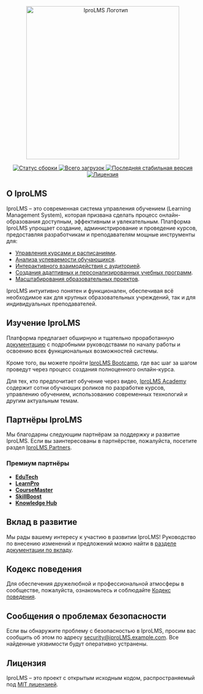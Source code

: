 <p align="center">
  <a href="https://iproLMS.example.com" target="_blank">
    <img src="https://via.placeholder.com/400x200?text=IproLMS+Logo" width="400" alt="IproLMS Логотип">
  </a>
</p>

<p align="center">
  <a href="https://github.com/iproLMS/iproLMS/actions">
    <img src="https://github.com/iproLMS/iproLMS/workflows/tests/badge.svg" alt="Статус сборки">
  </a>
  <a href="https://packagist.org/packages/iproLMS/iproLMS">
    <img src="https://img.shields.io/packagist/dt/iproLMS/iproLMS" alt="Всего загрузок">
  </a>
  <a href="https://packagist.org/packages/iproLMS/iproLMS">
    <img src="https://img.shields.io/packagist/v/iproLMS/iproLMS" alt="Последняя стабильная версия">
  </a>
  <a href="https://packagist.org/packages/iproLMS/iproLMS">
    <img src="https://img.shields.io/packagist/l/iproLMS/iproLMS" alt="Лицензия">
  </a>
</p>

## О IproLMS

IproLMS – это современная система управления обучением (Learning Management System), которая призвана сделать процесс онлайн-образования доступным, эффективным и увлекательным. Платформа IproLMS упрощает создание, администрирование и проведение курсов, предоставляя разработчикам и преподавателям мощные инструменты для:

- [Управления курсами и расписаниями](https://iproLMS.example.com/docs/courses).
- [Анализа успеваемости обучающихся](https://iproLMS.example.com/docs/analytics).
- [Интерактивного взаимодействия с аудиторией](https://iproLMS.example.com/docs/interactions).
- [Создания адаптивных и персонализированных учебных программ](https://iproLMS.example.com/docs/curriculum).
- [Масштабирования образовательных проектов](https://iproLMS.example.com/docs/scalability).

IproLMS интуитивно понятен и функционален, обеспечивая всё необходимое как для крупных образовательных учреждений, так и для индивидуальных преподавателей.

## Изучение IproLMS

Платформа предлагает обширную и тщательно проработанную [документацию](https://iproLMS.example.com/docs) с подробными руководствами по началу работы и освоению всех функциональных возможностей системы.

Кроме того, вы можете пройти [IproLMS Bootcamp](https://iproLMS.example.com/bootcamp), где вас шаг за шагом проведут через процесс создания полноценного онлайн-курса.

Для тех, кто предпочитает обучение через видео, [IproLMS Academy](https://iproLMS.example.com/academy) содержит сотни обучающих роликов по разработке курсов, управлению обучением, использованию современных технологий и другим актуальным темам.

## Партнёры IproLMS

Мы благодарны следующим партнёрам за поддержку и развитие IproLMS. Если вы заинтересованы в партнёрстве, пожалуйста, посетите раздел [IproLMS Partners](https://iproLMS.example.com/partners).

### Премиум партнёры

- **[EduTech](https://edutech.example.com)**
- **[LearnPro](https://learnpro.example.com)**
- **[CourseMaster](https://coursemaster.example.com)**
- **[SkillBoost](https://skillboost.example.com)**
- **[Knowledge Hub](https://knowledgehub.example.com)**

## Вклад в развитие

Мы рады вашему интересу к участию в развитии IproLMS! Руководство по внесению изменений и предложений можно найти в [разделе документации по вкладу](https://iproLMS.example.com/docs/contributions).

## Кодекс поведения

Для обеспечения дружелюбной и профессиональной атмосферы в сообществе, пожалуйста, ознакомьтесь и соблюдайте [Кодекс поведения](https://iproLMS.example.com/docs/contributions#code-of-conduct).

## Сообщения о проблемах безопасности

Если вы обнаружите проблему с безопасностью в IproLMS, просим вас сообщить об этом по адресу [security@iproLMS.example.com](mailto:security@iproLMS.example.com). Все найденные уязвимости будут оперативно устранены.

## Лицензия

IproLMS – это проект с открытым исходным кодом, распространяемый под [MIT лицензией](https://opensource.org/licenses/MIT).
